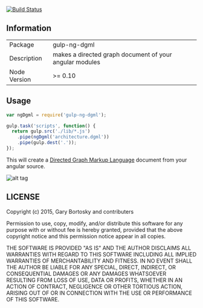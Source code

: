 [![Build Status](https://secure.travis-ci.org/GaryB432/gulp-ng-dgml.svg?branch=master)](https://travis-ci.org/GaryB432/gulp-ng-dgml)

## Information

<table>
<tr>
<td>Package</td><td>gulp-ng-dgml</td>
</tr>
<tr>
<td>Description</td>
<td>makes a directed graph document of your angular modules</td>
</tr>
<tr>
<td>Node Version</td>
<td>>= 0.10</td>
</tr>
</table>

## Usage

```js
var ngDgml = require('gulp-ng-dgml');

gulp.task('scripts', function() {
  return gulp.src('./lib/*.js')
    .pipe(ngDgml('architecture.dgml'))
    .pipe(gulp.dest('.'));
});

```

This will create a [Directed Graph Markup Language](http://en.wikipedia.org/wiki/DGML) document from your angular source.

![alt tag](https://raw.github.com/GaryB432/gulp-ng-dgml/master/img/ui-utils-keypress.png)

## LICENSE

Copyright (c) 2015, Gary Bortosky and contributers

Permission to use, copy, modify, and/or distribute this software for any purpose
with or without fee is hereby granted, provided that the above copyright notice
and this permission notice appear in all copies.

THE SOFTWARE IS PROVIDED "AS IS" AND THE AUTHOR DISCLAIMS ALL WARRANTIES WITH
REGARD TO THIS SOFTWARE INCLUDING ALL IMPLIED WARRANTIES OF MERCHANTABILITY AND
FITNESS. IN NO EVENT SHALL THE AUTHOR BE LIABLE FOR ANY SPECIAL, DIRECT,
INDIRECT, OR CONSEQUENTIAL DAMAGES OR ANY DAMAGES WHATSOEVER RESULTING FROM LOSS
OF USE, DATA OR PROFITS, WHETHER IN AN ACTION OF CONTRACT, NEGLIGENCE OR OTHER
TORTIOUS ACTION, ARISING OUT OF OR IN CONNECTION WITH THE USE OR PERFORMANCE OF
THIS SOFTWARE.
